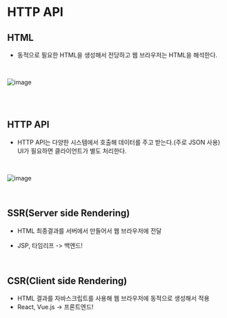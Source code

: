 # HTTP API



## HTML
-  동적으로 필요한 HTML을 생성해서 전당하고 웹 브라우저는 HTML을 해석한다.
  
<br>

 ![image](https://github.com/MarkZiRo/spring-project/assets/37473857/c979a20f-3117-48c9-b87b-57de0bfa84a2)
  
<br>
<br>


## HTTP API

- HTTP API는 다양한 시스템에서 호출해 데이터를 주고 받는다.(주로 JSON 사용) UI가 필요하면 클라이언트가 별도 처리한다.
  
  <br>
  
![image](https://github.com/MarkZiRo/spring-project/assets/37473857/cb39d1ca-ede7-4eea-b765-e09653d82ea8)


  <br>

  
## SSR(Server side Rendering)
- HTML 최종결과를 서버에서 만들어서 웹 브라우저에 전달
- JSP, 타임리프 -> 백엔드!


  <br>

  
## CSR(Client side Rendering)
- HTML 결과를 자바스크립트를 사용해 웹 브라우저에 동적으로 생성해서 적용
- React, Vue.js -> 프론트엔드!

